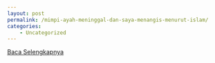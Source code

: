 ```yaml
---
layout: post
permalink: /mimpi-ayah-meninggal-dan-saya-menangis-menurut-islam/
categories:
    - Uncategorized
---
```


[Baca Selengkapnya](/05)